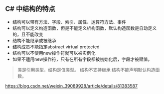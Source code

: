 ## C# 中结构的特点
- 结构可以带有方法、字段、索引、属性、运算符方法、事件
- 结构可以定义构造函数，但是不能定义析构函数，默认构造函数是自动定义的，且不能改变
- 结构不能继承或被继承
- 结构成员不能指定abstract virtual protected
- 结构可以不使用new操作符就可以被实例化
- 如果不适用new操作符，只有在所有字段都被初始化后，字段才被赋值。

> 类是引用类型，结构是值类型。 结构不支持继承 结构不能声明默认构造函数。

https://blog.csdn.net/weixin_39089928/article/details/81383587